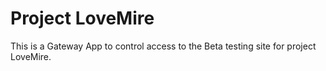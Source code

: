 # Project LoveMire

This is a Gateway App to control access to the Beta testing site
for project LoveMire.

